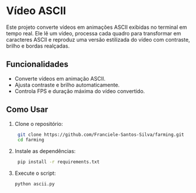 # Vídeo ASCII

Este projeto converte vídeos em animações ASCII exibidas no terminal em tempo real. Ele lê um vídeo, processa cada quadro para transformar em caracteres ASCII e reproduz uma versão estilizada do vídeo com contraste, brilho e bordas realçadas.

## Funcionalidades

- Converte vídeos em animação ASCII.
- Ajusta contraste e brilho automaticamente.
- Controla FPS e duração máxima do vídeo convertido.

## Como Usar

1. Clone o repositório:

   ```bash
    git clone https://github.com/Franciele-Santos-Silva/farming.git
    cd farming

2. Instale as dependências:

   ```bash
    pip install -r requirements.txt

3. Execute o script:

    ```bash
   python ascii.py
